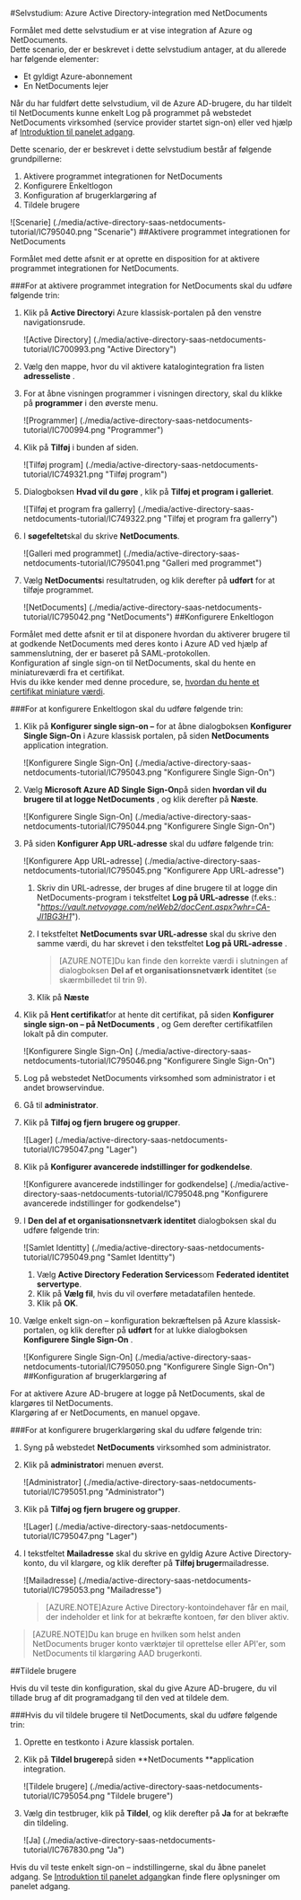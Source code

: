 <properties 
    pageTitle="Selvstudium: Azure Active Directory-integration med NetDocuments | Microsoft Azure" 
    description="Lær, hvordan du bruger NetDocuments med Azure Active Directory til at aktivere enkeltlogon, automatiseret klargøring og mere!" 
    services="active-directory" 
    authors="jeevansd"  
    documentationCenter="na" 
    manager="femila"/>
<tags 
    ms.service="active-directory" 
    ms.devlang="na" 
    ms.topic="article" 
    ms.tgt_pltfrm="na" 
    ms.workload="identity" 
    ms.date="09/29/2016" 
    ms.author="jeedes" />

#<a name="tutorial-azure-active-directory-integration-with-netdocuments"></a>Selvstudium: Azure Active Directory-integration med NetDocuments
  
Formålet med dette selvstudium er at vise integration af Azure og NetDocuments.  
Dette scenario, der er beskrevet i dette selvstudium antager, at du allerede har følgende elementer:

-   Et gyldigt Azure-abonnement
-   En NetDocuments lejer
  
Når du har fuldført dette selvstudium, vil de Azure AD-brugere, du har tildelt til NetDocuments kunne enkelt Log på programmet på webstedet NetDocuments virksomhed (service provider startet sign-on) eller ved hjælp af [Introduktion til panelet adgang](active-directory-saas-access-panel-introduction.md).
  
Dette scenario, der er beskrevet i dette selvstudium består af følgende grundpillerne:

1.  Aktivere programmet integrationen for NetDocuments
2.  Konfigurere Enkeltlogon
3.  Konfiguration af brugerklargøring af
4.  Tildele brugere

![Scenarie] (./media/active-directory-saas-netdocuments-tutorial/IC795040.png "Scenarie")
##<a name="enabling-the-application-integration-for-netdocuments"></a>Aktivere programmet integrationen for NetDocuments
  
Formålet med dette afsnit er at oprette en disposition for at aktivere programmet integrationen for NetDocuments.

###<a name="to-enable-the-application-integration-for-netdocuments-perform-the-following-steps"></a>For at aktivere programmet integration for NetDocuments skal du udføre følgende trin:

1.  Klik på **Active Directory**i Azure klassisk-portalen på den venstre navigationsrude.

    ![Active Directory] (./media/active-directory-saas-netdocuments-tutorial/IC700993.png "Active Directory")

2.  Vælg den mappe, hvor du vil aktivere katalogintegration fra listen **adresseliste** .

3.  For at åbne visningen programmer i visningen directory, skal du klikke på **programmer** i den øverste menu.

    ![Programmer] (./media/active-directory-saas-netdocuments-tutorial/IC700994.png "Programmer")

4.  Klik på **Tilføj** i bunden af siden.

    ![Tilføj program] (./media/active-directory-saas-netdocuments-tutorial/IC749321.png "Tilføj program")

5.  Dialogboksen **Hvad vil du gøre** , klik på **Tilføj et program i galleriet**.

    ![Tilføj et program fra gallerry] (./media/active-directory-saas-netdocuments-tutorial/IC749322.png "Tilføj et program fra gallerry")

6.  I **søgefeltet**skal du skrive **NetDocuments**.

    ![Galleri med programmet] (./media/active-directory-saas-netdocuments-tutorial/IC795041.png "Galleri med programmet")

7.  Vælg **NetDocuments**i resultatruden, og klik derefter på **udført** for at tilføje programmet.

    ![NetDocuments] (./media/active-directory-saas-netdocuments-tutorial/IC795042.png "NetDocuments")
##<a name="configuring-single-sign-on"></a>Konfigurere Enkeltlogon
  
Formålet med dette afsnit er til at disponere hvordan du aktiverer brugere til at godkende NetDocuments med deres konto i Azure AD ved hjælp af sammenslutning, der er baseret på SAML-protokollen.  
Konfiguration af single sign-on til NetDocuments, skal du hente en miniatureværdi fra et certifikat.  
Hvis du ikke kender med denne procedure, se, [hvordan du hente et certifikat miniature værdi](http://youtu.be/YKQF266SAxI).

###<a name="to-configure-single-sign-on-perform-the-following-steps"></a>For at konfigurere Enkeltlogon skal du udføre følgende trin:

1.  Klik på **Konfigurer single sign-on –** for at åbne dialogboksen **Konfigurer Single Sign-On** i Azure klassisk portalen, på siden **NetDocuments** application integration.

    ![Konfigurere Single Sign-On] (./media/active-directory-saas-netdocuments-tutorial/IC795043.png "Konfigurere Single Sign-On")

2.  Vælg **Microsoft Azure AD Single Sign-On**på siden **hvordan vil du brugere til at logge NetDocuments** , og klik derefter på **Næste**.

    ![Konfigurere Single Sign-On] (./media/active-directory-saas-netdocuments-tutorial/IC795044.png "Konfigurere Single Sign-On")

3.  På siden **Konfigurer App URL-adresse** skal du udføre følgende trin:

    ![Konfigurere App URL-adresse] (./media/active-directory-saas-netdocuments-tutorial/IC795045.png "Konfigurere App URL-adresse")

    1.  Skriv din URL-adresse, der bruges af dine brugere til at logge din NetDocuments-program i tekstfeltet **Log på URL-adresse** (f.eks.: "*https://vault.netvoyage.com/neWeb2/docCent.aspx?whr=CA-JI1BG3H1*").
    2.  I tekstfeltet **NetDocuments svar URL-adresse** skal du skrive den samme værdi, du har skrevet i den tekstfeltet **Log på URL-adresse** .  

        >[AZURE.NOTE]Du kan finde den korrekte værdi i slutningen af dialogboksen **Del af et organisationsnetværk identitet** (se skærmbilledet til trin 9).

    3.  Klik på **Næste**

4.  Klik på **Hent certifikat**for at hente dit certifikat, på siden **Konfigurer single sign-on – på NetDocuments** , og Gem derefter certifikatfilen lokalt på din computer.

    ![Konfigurere Single Sign-On] (./media/active-directory-saas-netdocuments-tutorial/IC795046.png "Konfigurere Single Sign-On")

5.  Log på webstedet NetDocuments virksomhed som administrator i et andet browservindue.

6.  Gå til **administrator**.

7.  Klik på **Tilføj og fjern brugere og grupper**.

    ![Lager] (./media/active-directory-saas-netdocuments-tutorial/IC795047.png "Lager")

8.  Klik på **Konfigurer avancerede indstillinger for godkendelse**.

    ![Konfigurere avancerede indstillinger for godkendelse] (./media/active-directory-saas-netdocuments-tutorial/IC795048.png "Konfigurere avancerede indstillinger for godkendelse")

9.  I **Den del af et organisationsnetværk identitet** dialogboksen skal du udføre følgende trin:

    ![Samlet Identitty] (./media/active-directory-saas-netdocuments-tutorial/IC795049.png "Samlet Identitty")

    1.  Vælg **Active Directory Federation Services**som **Federated identitet servertype**.
    2.  Klik på **Vælg fil**, hvis du vil overføre metadatafilen hentede.
    3.  Klik på **OK**.

10. Vælge enkelt sign-on – konfiguration bekræftelsen på Azure klassisk-portalen, og klik derefter på **udført** for at lukke dialogboksen **Konfigurere Single Sign-On** .

    ![Konfigurere Single Sign-On] (./media/active-directory-saas-netdocuments-tutorial/IC795050.png "Konfigurere Single Sign-On")
##<a name="configuring-user-provisioning"></a>Konfiguration af brugerklargøring af
  
For at aktivere Azure AD-brugere at logge på NetDocuments, skal de klargøres til NetDocuments.  
Klargøring af er NetDocuments, en manuel opgave.

###<a name="to-configure-user-provisioning-perform-the-following-steps"></a>For at konfigurere brugerklargøring skal du udføre følgende trin:

1.  Syng på webstedet **NetDocuments** virksomhed som administrator.

2.  Klik på **administrator**i menuen øverst.

    ![Administrator] (./media/active-directory-saas-netdocuments-tutorial/IC795051.png "Administrator")

3.  Klik på **Tilføj og fjern brugere og grupper**.

    ![Lager] (./media/active-directory-saas-netdocuments-tutorial/IC795047.png "Lager")

4.  I tekstfeltet **Mailadresse** skal du skrive en gyldig Azure Active Directory-konto, du vil klargøre, og klik derefter på **Tilføj bruger**mailadresse.

    ![Mailadresse] (./media/active-directory-saas-netdocuments-tutorial/IC795053.png "Mailadresse")

    >[AZURE.NOTE]Azure Active Directory-kontoindehaver får en mail, der indeholder et link for at bekræfte kontoen, før den bliver aktiv.

>[AZURE.NOTE]Du kan bruge en hvilken som helst anden NetDocuments bruger konto værktøjer til oprettelse eller API'er, som NetDocuments til klargøring AAD brugerkonti.

##<a name="assigning-users"></a>Tildele brugere
  
Hvis du vil teste din konfiguration, skal du give Azure AD-brugere, du vil tillade brug af dit programadgang til den ved at tildele dem.

###<a name="to-assign-users-to-netdocuments-perform-the-following-steps"></a>Hvis du vil tildele brugere til NetDocuments, skal du udføre følgende trin:

1.  Oprette en testkonto i Azure klassisk portalen.

2.  Klik på **Tildel brugere**på siden **NetDocuments **application integration.

    ![Tildele brugere] (./media/active-directory-saas-netdocuments-tutorial/IC795054.png "Tildele brugere")

3.  Vælg din testbruger, klik på **Tildel**, og klik derefter på **Ja** for at bekræfte din tildeling.

    ![Ja] (./media/active-directory-saas-netdocuments-tutorial/IC767830.png "Ja")
  
Hvis du vil teste enkelt sign-on – indstillingerne, skal du åbne panelet adgang. Se [Introduktion til panelet adgang](active-directory-saas-access-panel-introduction.md)kan finde flere oplysninger om panelet adgang.